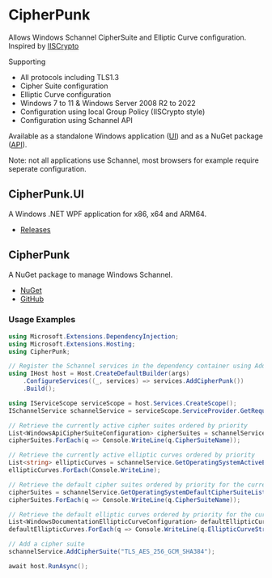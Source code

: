 # CipherPunk
Allows Windows Schannel CipherSuite and Elliptic Curve configuration.
Inspired by [IISCrypto](https://www.nartac.com/Products/IISCrypto/)

Supporting
* All protocols including TLS1.3
* Cipher Suite configuration
* Elliptic Curve configuration
* Windows 7 to 11 & Windows Server 2008 R2 to 2022
* Configuration using local Group Policy (IISCrypto style)
* Configuration using Schannel API

Available as a standalone Windows application ([UI](#rsschannelmanagerui)) and as a NuGet package ([API](#rsschannelmanagerapi)).

Note: not all applications use Schannel, most browsers for example require seperate configuration.

## CipherPunk.UI
A Windows .NET WPF application for x86, x64 and ARM64.

* [Releases](https://github.com/Rans4ckeR/RS.Schannel.Manager/releases)

## CipherPunk
A NuGet package to manage Windows Schannel.

* [NuGet](https://www.nuget.org/packages/CipherPunk)
* [GitHub](https://github.com/Rans4ckeR?tab=packages&repo_name=RS.Schannel.Manager)

### Usage Examples

```C#
using Microsoft.Extensions.DependencyInjection;
using Microsoft.Extensions.Hosting;
using CipherPunk;

// Register the Schannel services in the dependency container using AddCipherPunk()
using IHost host = Host.CreateDefaultBuilder(args)
    .ConfigureServices((_, services) => services.AddCipherPunk())
    .Build();

using IServiceScope serviceScope = host.Services.CreateScope();
ISchannelService schannelService = serviceScope.ServiceProvider.GetRequiredService<ISchannelService>();

// Retrieve the currently active cipher suites ordered by priority
List<WindowsApiCipherSuiteConfiguration> cipherSuites = schannelService.GetOperatingSystemActiveCipherSuiteList();
cipherSuites.ForEach(q => Console.WriteLine(q.CipherSuiteName));

// Retrieve the currently active elliptic curves ordered by priority
List<string> ellipticCurves = schannelService.GetOperatingSystemActiveEllipticCurveList();
ellipticCurves.ForEach(Console.WriteLine);

// Retrieve the default cipher suites ordered by priority for the current OS
cipherSuites = schannelService.GetOperatingSystemDefaultCipherSuiteList();
cipherSuites.ForEach(q => Console.WriteLine(q.CipherSuiteName));

// Retrieve the default elliptic curves ordered by priority for the current OS
List<WindowsDocumentationEllipticCurveConfiguration> defaultEllipticCurves = schannelService.GetOperatingSystemDefaultEllipticCurveList();
defaultEllipticCurves.ForEach(q => Console.WriteLine(q.EllipticCurveString));

// Add a cipher suite
schannelService.AddCipherSuite("TLS_AES_256_GCM_SHA384");

await host.RunAsync();
```